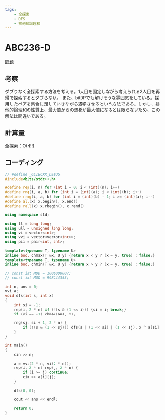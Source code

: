 ```yaml
---
tags:
    - 全探索
    - DFS
    - 排他的論理和
---
```


# ABC236-D

[問題](https://atcoder.jp/contests/abc236/tasks/abc236_d)

## 考察

ダブりなく全探索する方法を考える。1人目を固定しながら考えられる2人目を再帰で探索するとダブらない。
また、bitDPでも解けそうな雰囲気をしている。採用したペアを集合に足していきながら遷移させるという方法である。しかし、排他的論理和の性質上、最大値からの遷移が最大値になるとは限らないため、この解法は間違いである。

## 計算量

全探索：O(N!!)

## コーディング

```cpp
// #define _GLIBCXX_DEBUG
#include<bits/stdc++.h>

#define rep(i, n) for (int i = 0; i < (int)(n); i++)
#define rng(i, a, b) for (int i = (int)(a); i < (int)(b); i++)
#define rrng(i, a, b) for (int i = (int)(b) - 1; i >= (int)(a); i--)
#define all(x) x.begin(), x.end()
#define rall(x) x.rbegin(), x.rend()

using namespace std;

using ll = long long;
using ull = unsigned long long;
using vi = vector<int>;
using vvi = vector<vector<int>>;
using pii = pair<int, int>;

template<typename T, typename U>
inline bool chmax(T &x, U y) {return x < y ? (x = y, true) : false;}
template<typename T, typename U>
inline bool chmin(T &x, U y) {return x > y ? (x = y, true) : false;}

// const int MOD = 1000000007;
// const int MOD = 998244353;

int n, ans = 0;
vvi a;
void dfs(int s, int x)
{
    int si = -1;
    rep(i, 2 * n) if (!(s & (1 << i))) {si = i; break;}
    if (si == -1) chmax(ans, x);

    rng(sj, si + 1, 2 * n) {
        if (!(s & (1 << sj))) dfs(s | (1 << si) | (1 << sj), x ^ a[si][sj]);
    }
}

int main()
{
    cin >> n;

    a = vvi(2 * n, vi(2 * n));
    rep(i, 2 * n) rep(j, 2 * n) {
        if (i >= j) continue;
        cin >> a[i][j];
    }

    dfs(0, 0);

    cout << ans << endl;

    return 0;
}
```
